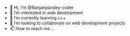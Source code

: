 - 👋 Hi, I’m @Ranjanpandey-coder
- 👀 I’m interested in web development 
- 🌱 I’m currently learning c++
- 💞️ I’m looking to collaborate on web development projects
- 📫 How to reach me ...

<!---
Ranjanpandey-coder/Ranjanpandey-coder is a ✨ special ✨ repository because its `README.md` (this file) appears on your GitHub profile.
You can click the Preview link to take a look at your changes.
--->
